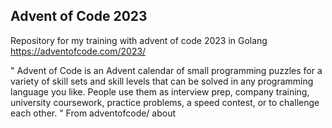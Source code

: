 ## Advent of Code 2023

Repository for my training with advent of code 2023 in Golang
https://adventofcode.com/2023/

" Advent of Code is an Advent calendar of small programming puzzles for a variety of skill sets and skill levels that can be solved in any programming language you like. People use them as interview prep, company training, university coursework, practice problems, a speed contest, or to challenge each other. "
From adventofcode/ about
